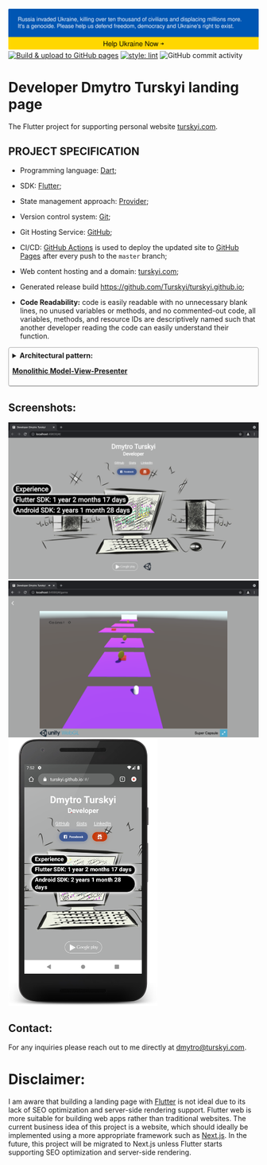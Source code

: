[![Stand With Ukraine](https://raw.githubusercontent.com/vshymanskyy/StandWithUkraine/main/banner2-direct.svg)](https://stand-with-ukraine.pp.ua)
[![Build & upload to GitHub pages](https://github.com/Turskyi/Turskyi-project/actions/workflows/web_ci.yml/badge.svg)](https://github.com/Turskyi/Turskyi-project/actions/workflows/web_ci.yml)
[![style: lint](https://img.shields.io/badge/style-lint-4BC0F5.svg)](https://pub.dev/packages/lint)
<img alt="GitHub commit activity" src="https://img.shields.io/github/commit-activity/m/Turskyi/travelling_pro">

# Developer Dmytro Turskyi landing page

The Flutter project for supporting personal website
[turskyi.com](https://turskyi.com).

## PROJECT SPECIFICATION

- Programming language: [Dart](https://dart.dev/);

- SDK: [Flutter](https://flutter.dev/);

- State management approach:
  [Provider](https://flutter.dev/docs/development/data-and-backend/state-mgmt/simple);

- Version control system: [Git](https://git-scm.com);

- Git Hosting Service: [GitHub](https://github.com);

- CI/CD: [GitHub Actions](https://docs.github.com/en/actions) is used to deploy
  the updated site to
  [GitHub Pages](https://pages.github.com/) after every push to the `master`
  branch;

- Web content hosting and a domain: [turskyi.com](https://turskyi.com);

- Generated release build https://github.com/Turskyi/turskyi.github.io;

- **Code Readability:** code is easily readable with no unnecessary blank lines,
  no unused variables
  or methods, and no commented-out code, all variables, methods, and resource
  IDs
  are descriptively
  named such that another developer reading the code can easily understand their
  function.

<details style="border: 1px solid #aaa; border-radius: 4px; padding: 0.5em 0.5em 0;">
  <summary style="font-weight: bold; margin: -0.5em -0.5em 0; padding: 0.5em; border-bottom: 1px solid #aaa;">Architectural pattern:

[Monolithic Model-View-Presenter](https://learn.microsoft.com/en-us/dotnet/architecture/modern-web-apps-azure/common-web-application-architectures#what-is-a-monolithic-application)

  </summary>
<a href="https://sites.libsyn.com/412964/onion-architecture-episode-2">
<!--suppress CheckImageSize -->
<img src="documentation/monolithic_model_view_presenter.jpeg" width="800" title="Monolithic Onion Architecture" alt="Image of the Monolithic Onion Architecture Pattern">
</a>

</details>

## Screenshots:

<!--suppress CheckImageSize -->
<img src="screenshots/home.png" width="600"  alt="screenshot">
<!--suppress CheckImageSize -->
<img src="screenshots/game-2021-11-01.png" width="600" alt="screenshot" >
<!--suppress CheckImageSize -->
<img src="screenshots/phone.png" width="300" alt="screenshot">

## Contact:

For any inquiries please reach out to me directly at
[dmytro@turskyi.com](mailto:dmytro@turskyi.com).

# Disclaimer:

I am aware that building a landing page with [Flutter](https://flutter.dev/)
is not ideal due to its lack of SEO optimization and server-side rendering
support. Flutter web is more suitable for building web apps rather than
traditional websites. The current business idea of this project is a website,
which should ideally be implemented using a more appropriate framework such as
[Next.js](https://nextjs.org/). In the future, this project will be migrated
to Next.js unless Flutter starts supporting SEO optimization and server-side
rendering.



